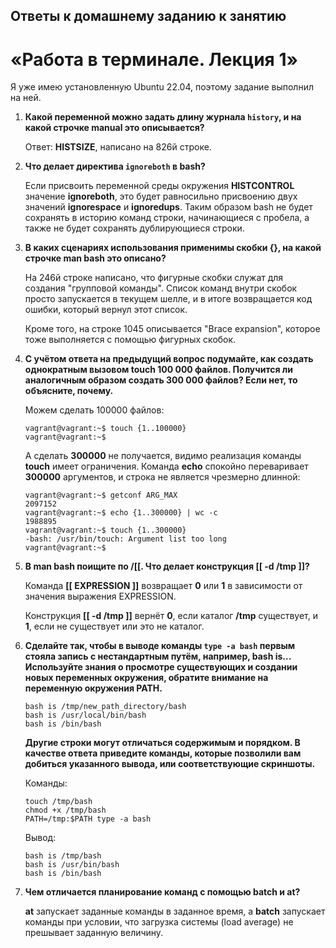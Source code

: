 
## Ответы к домашнему заданию к занятию
# «Работа в терминале. Лекция 1»

  Я уже имею установленную Ubuntu 22.04, поэтому задание выполнил на ней.

1. **Какой переменной можно задать длину журнала `history`, и на какой строчке manual это описывается?**

    Ответ: **HISTSIZE**, написано на 826й строке.

2. **Что делает директива `ignoreboth` в bash?**

    Если присвоить переменной среды окружения **HISTCONTROL** значение **ignoreboth**, это будет равносильно
    присвоению двух значений **ignorespace** и **ignoredups**. Таким образом bash не будет сохранять в историю команд
    строки, начинающиеся с пробела, а также не будет сохранять дублирующиеся строки.
    
4. **В каких сценариях использования применимы скобки {}, на какой строчке man bash это описано?**

   На 246й cтроке написано, что фигурные скобки служат для создания "групповой команды". Список команд внутри скобок
   просто запускается в текущем шелле, и в итоге возвращается код ошибки, который вернул этот список.
   
   Кроме того, на строке 1045 описывается "Brace expansion", которое тоже выполняется с помощью фигурных скобок.
   
6. **С учётом ответа на предыдущий вопрос подумайте, как создать однократным вызовом touch 100 000 файлов.
   Получится ли аналогичным образом создать 300 000 файлов? Если нет, то объясните, почему.**
   
   Можем сделать 100000 файлов:
   ```
   vagrant@vagrant:~$ touch {1..100000}
   vagrant@vagrant:~$
   ```
   А сделать **300000** не получается, видимо реализация команды **touch** имеет ограничения.
   Команда **echo** спокойно переваривает **300000** аргументов, и строка не является чрезмерно длинной:
   ```
   vagrant@vagrant:~$ getconf ARG_MAX
   2097152
   vagrant@vagrant:~$ echo {1..300000} | wc -c
   1988895
   vagrant@vagrant:~$ touch {1..300000}
   -bash: /usr/bin/touch: Argument list too long
   vagrant@vagrant:~$
   ```
   
5. **В man bash поищите по /\[\[. Что делает конструкция [[ -d /tmp ]]?**

   Команда **[[ EXPRESSION ]]** возвращает **0** или **1** в зависимости от значения выражения EXPRESSION.
   
   Конструкция **[[ -d /tmp ]]** вернёт **0**, если каталог **/tmp** существует, и **1**, если не существует или это не каталог.

7. **Сделайте так, чтобы в выводе команды `type -a bash` первым стояла запись с нестандартным путём, например, bash is...
   Используйте знания о просмотре существующих и создании новых переменных окружения,
   обратите внимание на переменную окружения PATH.**
    ```
    bash is /tmp/new_path_directory/bash
    bash is /usr/local/bin/bash
    bash is /bin/bash
    ```
    **Другие строки могут отличаться содержимым и порядком.
    В качестве ответа приведите команды, которые позволили вам добиться указанного вывода, или соответствующие скриншоты.**

    Команды:
    ```
    touch /tmp/bash
    chmod +x /tmp/bash
    PATH=/tmp:$PATH type -a bash
    ```
    Вывод:
    ```
    bash is /tmp/bash
    bash is /usr/bin/bash
    bash is /bin/bash
    ```

7. **Чем отличается планирование команд с помощью batch и at?**

    **at** запускает заданные команды в заданное время, а **batch** запускает команды при условии,
    что загрузка системы (load average) не прешывает заданную величину.

